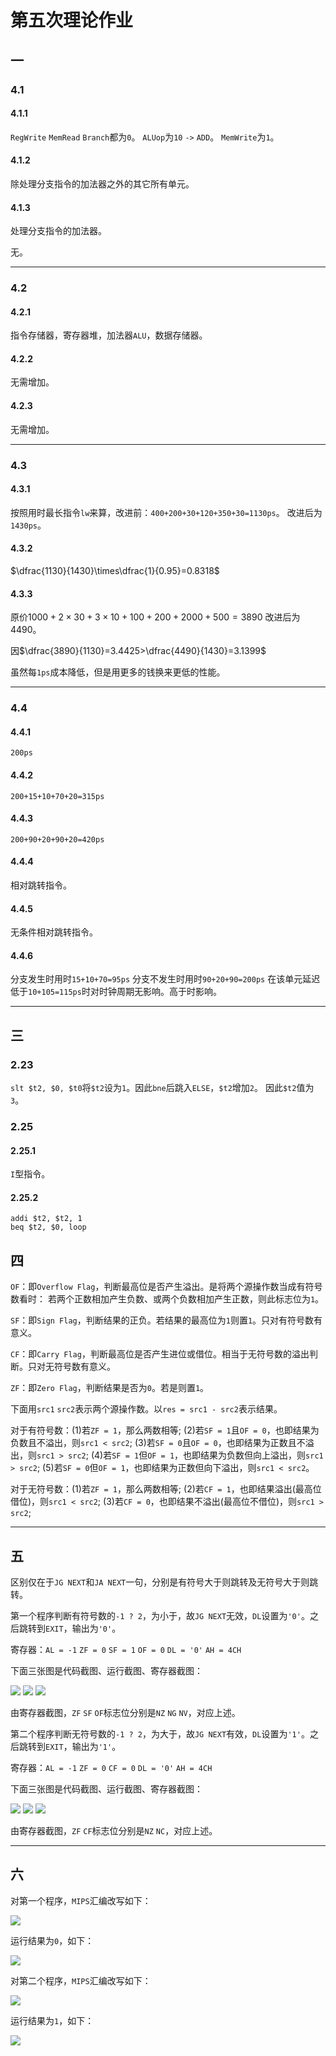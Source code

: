 # 第五次理论作业

## 一

### 4.1

#### 4.1.1

`RegWrite` `MemRead` `Branch`都为`0`。
`ALUop`为`10` `->` `ADD`。
`MemWrite`为`1`。

#### 4.1.2

除处理分支指令的加法器之外的其它所有单元。

#### 4.1.3

处理分支指令的加法器。

无。

---

### 4.2

#### 4.2.1

指令存储器，寄存器堆，加法器`ALU`，数据存储器。

#### 4.2.2

无需增加。

#### 4.2.3

无需增加。

---

### 4.3

#### 4.3.1

按照用时最长指令`lw`来算，改进前：`400+200+30+120+350+30=1130ps`。
改进后为`1430ps`。

#### 4.3.2

$\dfrac{1130}{1430}\times\dfrac{1}{0.95}=0.8318$

#### 4.3.3

原价$1000+2\times30+3\times10+100+200+2000+500=3890$
改进后为$4490$。

因$\dfrac{3890}{1130}=3.4425>\dfrac{4490}{1430}=3.1399$

虽然每`1ps`成本降低，但是用更多的钱换来更低的性能。

---

### 4.4

#### 4.4.1

`200ps`

#### 4.4.2

`200+15+10+70+20=315ps`

#### 4.4.3

`200+90+20+90+20=420ps`

#### 4.4.4

相对跳转指令。

#### 4.4.5

无条件相对跳转指令。

#### 4.4.6

分支发生时用时`15+10+70=95ps`
分支不发生时用时`90+20+90=200ps`
在该单元延迟低于`10+105=115ps`时对时钟周期无影响。高于时影响。

---

## 三

### 2.23

`slt $t2, $0, $t0`将`$t2`设为`1`。因此`bne`后跳入`ELSE`，`$t2`增加`2`。
因此`$t2`值为`3`。

### 2.25

#### 2.25.1

`I`型指令。

#### 2.25.2

```Shell
addi $t2, $t2, 1
beq $t2, $0, loop
```

## 四

`OF`：即`Overflow Flag`，判断最高位是否产生溢出。是将两个源操作数当成有符号数看时：
若两个正数相加产生负数、或两个负数相加产生正数，则此标志位为`1`。

`SF`：即`Sign Flag`，判断结果的正负。若结果的最高位为`1`则置`1`。只对有符号数有意义。

`CF`：即`Carry Flag`，判断最高位是否产生进位或借位。相当于无符号数的溢出判断。只对无符号数有意义。

`ZF`：即`Zero Flag`，判断结果是否为`0`。若是则置`1`。

下面用`src1` `src2`表示两个源操作数。以`res = src1 - src2`表示结果。

对于有符号数：(1)若`ZF = 1`，那么两数相等;
(2)若`SF = 1`且`OF = 0`，也即结果为负数且不溢出，则`src1 < src2`;
(3)若`SF = 0`且`OF = 0`，也即结果为正数且不溢出，则`src1 > src2`;
(4)若`SF = 1`但`OF = 1`，也即结果为负数但向上溢出，则`src1 > src2`;
(5)若`SF = 0`但`OF = 1`，也即结果为正数但向下溢出，则`src1 < src2`。

对于无符号数：(1)若`ZF = 1`，那么两数相等;
(2)若`CF = 1`，也即结果溢出(最高位借位)，则`src1 < src2`;
(3)若`CF = 0`，也即结果不溢出(最高位不借位)，则`src1 > src2`;

---

## 五

区别仅在于`JG NEXT`和`JA NEXT`一句，分别是有符号大于则跳转及无符号大于则跳转。

第一个程序判断有符号数的`-1 ? 2`，为小于，故`JG NEXT`无效，`DL`设置为`'0'`。之后跳转到`EXIT`，输出为`'0'`。

寄存器：`AL = -1` `ZF = 0` `SF = 1` `OF = 0` `DL = '0'` `AH = 4CH`

下面三张图是代码截图、运行截图、寄存器截图：

<image src="image/5.t/JG1CODE.png">

<image src="image/5.t/JG1RES.png">

<image src="image/5.t/JG1DEBUG.png">

由寄存器截图，`ZF` `SF` `OF`标志位分别是`NZ` `NG` `NV`，对应上述。

第二个程序判断无符号数的`-1 ? 2`，为大于，故`JG NEXT`有效，`DL`设置为`'1'`。之后跳转到`EXIT`，输出为`'1'`。

寄存器：`AL = -1` `ZF = 0` `CF = 0` `DL = '0'` `AH = 4CH`

下面三张图是代码截图、运行截图、寄存器截图：

<image src="image/5.t/JA1CODE.png">

<image src="image/5.t/JA1RES.png">

<image src="image/5.t/JA1DEBUG.png">

由寄存器截图，`ZF` `CF`标志位分别是`NZ` `NC`，对应上述。

---

## 六

对第一个程序，`MIPS`汇编改写如下：

<image src="image/5.t/JG1M.jpg">

运行结果为`0`，如下：

<image src="image/5.t/JG1MR.jpg">

对第二个程序，`MIPS`汇编改写如下：

<image src="image/5.t/JA1M.jpg">

运行结果为`1`，如下：

<image src="image/5.t/JA1MR.jpg">
